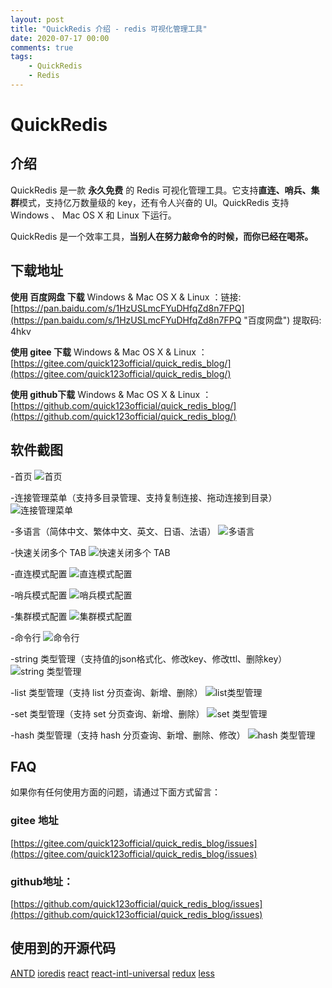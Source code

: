 ```yaml
---
layout: post
title: "QuickRedis 介绍 - redis 可视化管理工具"
date: 2020-07-17 00:00
comments: true
tags: 
	- QuickRedis
	- Redis
---
```


# QuickRedis
## 介绍
QuickRedis 是一款 **永久免费** 的 Redis 可视化管理工具。它支持**直连、哨兵、集群**模式，支持亿万数量级的 key，还有令人兴奋的 UI。QuickRedis 支持 Windows 、 Mac OS X 和 Linux 下运行。

QuickRedis 是一个效率工具，**当别人在努力敲命令的时候，而你已经在喝茶。**

## 下载地址

**使用 百度网盘 下载**
Windows & Mac OS X & Linux ：链接: [https://pan.baidu.com/s/1HzUSLmcFYuDHfqZd8n7FPQ](https://pan.baidu.com/s/1HzUSLmcFYuDHfqZd8n7FPQ "百度网盘") 提取码: 4hkv

**使用 gitee 下载**
Windows & Mac OS X & Linux ：[https://gitee.com/quick123official/quick_redis_blog/](https://gitee.com/quick123official/quick_redis_blog/)

**使用 github下载**
Windows & Mac OS X & Linux ：[https://github.com/quick123official/quick_redis_blog/](https://github.com/quick123official/quick_redis_blog/)

## 软件截图

-首页
![首页](https://quick123.net/images/introduction/key-zset-value.png "首页")

-连接管理菜单（支持多目录管理、支持复制连接、拖动连接到目录）
![连接管理菜单](https://quick123.net/images/introduction/host-menu.png "连接管理菜单")

-多语言（简体中文、繁体中文、英文、日语、法语）
![多语言](https://quick123.net/images/introduction/muti-language.png "多语言")

-快速关闭多个 TAB
![快速关闭多个 TAB](https://quick123.net/images/introduction/fast-close.png "快速关闭多个 TAB")

-直连模式配置
![直连模式配置](https://quick123.net/images/introduction/direct-config.png "直连模式配置")

-哨兵模式配置
![哨兵模式配置](https://quick123.net/images/introduction/sentinel-config.png "哨兵模式配置")

-集群模式配置
![集群模式配置](https://quick123.net/images/introduction/cluster-config.png "集群模式配置")

-命令行
![命令行](https://quick123.net/images/introduction/command-line.png "命令行")

-string 类型管理（支持值的json格式化、修改key、修改ttl、删除key）
![string 类型管理](https://quick123.net/images/introduction/key-string-value-json.png "string 类型管理")

-list 类型管理（支持 list 分页查询、新增、删除）
![list类型管理](https://quick123.net/images/introduction/key-list-value.png "list 类型管理")

-set 类型管理（支持 set 分页查询、新增、删除）
![set 类型管理](https://quick123.net/images/introduction/key-set-value.png "set 类型管理")

-hash 类型管理（支持 hash 分页查询、新增、删除、修改）
![hash 类型管理](https://quick123.net/images/introduction/key-hash-value.png "hash 类型管理")

## FAQ 
如果你有任何使用方面的问题，请通过下面方式留言：

###  **gitee 地址** 

[https://gitee.com/quick123official/quick_redis_blog/issues](https://gitee.com/quick123official/quick_redis_blog/issues)

###  **github地址：**
[https://github.com/quick123official/quick_redis_blog/issues](https://github.com/quick123official/quick_redis_blog/issues)

## 使用到的开源代码

[ANTD](https://ant.design/index-cn)  [ioredis](https://github.com/luin/ioredis) [react](https://reactjs.org/) [react-intl-universal](https://github.com/alibaba/react-intl-universal) [redux](https://redux.js.org/) [less](http://lesscss.org/features/)


